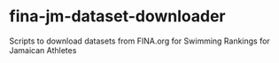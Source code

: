 # fina-jm-dataset-downloader
Scripts to download datasets from FINA.org for Swimming Rankings for Jamaican Athletes
